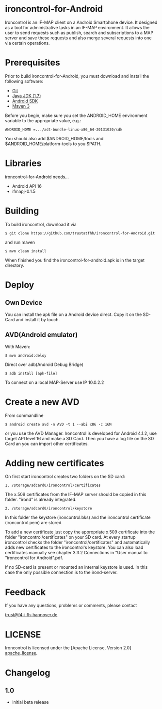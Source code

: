ironcontrol-for-Android
=======================

Ironcontrol is an IF-MAP client on a Android Smartphone device. It designed as a tool for administrative tasks in an IF-MAP environment. It allows the user to send requests such as publish, search and subscriptions to a MAP server and save these requests and also merge several requests into one via certain operations.


Prerequisites
=============
Prior to build ironcontrol-for-Android, you must download and install the following software:

* [Git][git]
* [Java JDK (1.7)][java]
* [Android SDK][android_sdk]
* [Maven 3][maven]

Before you begin, make sure you set the ANDROID_HOME environment variable to the appropriate value, e.g.:

    ANDROID_HOME =.../adt-bundle-linux-x86_64-20131030/sdk

You should also add $ANDROID_HOME/tools and $ANDROID_HOME/platform-tools to you $PATH.

Libraries
=========
ironcontrol-for-Android needs...

* Android API 16
* ifmapj-0.1.5


Building
========
To build ironcontrol, download it via 

    $ git clone https://github.com/trustatfhh/ironcontrol-for-Android.git

and run maven

    $ mvn clean install
	
When finished you find the ironcontrol-for-android.apk is in the target directory.


Deploy
======

Own Device
----------
You can install the apk file on a Android device direct. Copy it on the SD-Card and install it by touch.

AVD(Android emulator)
---------------------
With Maven:

    $ mvn android:deloy
	
Direct over adb(Android Debug Bridge)

    $ adb install [apk-file]

To connect on a local MAP-Server use IP 10.0.2.2

Create a new AVD
================
From commandline

    $ android create avd -n AVD -t 1 --abi x86 -c 16M

or you use the AVD Manager. Ironcontrol is developed for Android 4.1.2, use target API level 16 and make a SD Card. Then you have a log file on the SD Card an you can import other certificates. 



Adding new certificates
=======================
On first start ironcontrol creates two folders on the SD card:

    1. /storage/sdcard0/ironcontrol/certificates

The x.509 certificates from the IF-MAP server should be copied in this folder. "irond" is already integrated.

    2. /storage/sdcard0/ironcontrol/keystore

In this folder the keystore (ironcontrol.bks) and the ironcontrol certificate (ironcontrol.pem) are stored.

To add a new certificate just copy the appropriate x.509 certificate into the folder "ironcontrol/certificates" on your SD card.
At every startup ironcontrol checks the folder "ironcontrol/certificates" and automatically adds new certificates to the ironcontrol's keystore. You can also load certificates manually see chapter 3.3.2 Connections in "User manual to "ironcontrol for Android".pdf.

If no SD-card is present or mounted an internal keystore is used. In this case the only possible connection is to the irond-server.


Feedback
========
If you have any questions, problems or comments, please contact

<trust@f4-i.fh-hannover.de>


LICENSE
=======
Ironcontrol is licensed under the [Apache License, Version 2.0] [apache_license].


Changelog
=========

1.0
-----

* Initial beta release


[git]: http://git-scm.com/
[java]: http://www.oracle.com/technetwork/java/javase/downloads/index.html
[android_sdk]: http://developer.android.com/sdk/index.html
[maven]: http://maven.apache.org/
[apache_license]: http://www.apache.org/licenses/LICENSE-2.0.html
